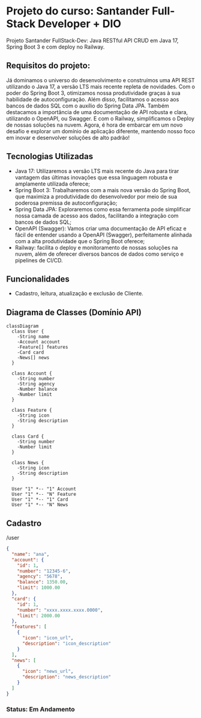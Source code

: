 # Projeto do curso: Santander Full-Stack Developer + DIO
Projeto Santander FullStack-Dev: Java RESTful API CRUD em Java 17, Spring Boot 3 e com deploy no Railway.
## Requisitos do projeto:
Já dominamos o universo do desenvolvimento e construímos uma API REST utilizando o Java 17, a versão LTS mais recente repleta de novidades. Com o poder do Spring Boot 3, otimizamos nossa produtividade graças à sua habilidade de autoconfiguração. Além disso, facilitamos o acesso aos bancos de dados SQL com o auxílio do Spring Data JPA. Também destacamos a importância de uma documentação de API robusta e clara, utilizando o OpenAPI, ou Swagger. E com o Railway, simplificamos o Deploy de nossas soluções na nuvem. Agora, é hora de embarcar em um novo desafio e explorar um domínio de aplicação diferente, mantendo nosso foco em inovar e desenvolver soluções de alto padrão!
## Tecnologias Utilizadas
- Java 17: Utilizaremos a versão LTS mais recente do Java para tirar vantagem das últimas inovações que essa linguagem robusta e amplamente utilizada oferece;  
- Spring Boot 3: Trabalharemos com a mais nova versão do Spring Boot, que maximiza a produtividade do desenvolvedor por meio de sua poderosa premissa de autoconfiguração;  
- Spring Data JPA: Exploraremos como essa ferramenta pode simplificar nossa camada de acesso aos dados, facilitando a integração com bancos de dados SQL;  
- OpenAPI (Swagger): Vamos criar uma documentação de API eficaz e fácil de entender usando a OpenAPI (Swagger), perfeitamente alinhada com a alta produtividade que o Spring Boot oferece;  
- Railway: facilita o deploy e monitoramento de nossas soluções na nuvem, além de oferecer diversos bancos de dados como serviço e pipelines de CI/CD.
## Funcionalidades
- Cadastro, leitura, atualização e exclusão de Cliente.
## Diagrama de Classes (Domínio API)
```mermaid
classDiagram
  class User {
    -String name
    -Account account
    -Feature[] features
    -Card card
    -News[] news
  }

  class Account {
    -String number
    -String agency
    -Number balance
    -Number limit
  }

  class Feature {
    -String icon
    -String description
  }

  class Card {
    -String number
    -Number limit
  }

  class News {
    -String icon
    -String description
  }

  User "1" *-- "1" Account
  User "1" *-- "N" Feature
  User "1" *-- "1" Card
  User "1" *-- "N" News
``` 

## Cadastro
/user
```json
{
  "name": "ana",
  "account": {
    "id": 1,
    "number": "12345-6",
    "agency": "5678",
    "balance": 1350.00,
    "limit": 1000.00
  },
  "card": {
    "id": 1,
    "number": "xxxx.xxxx.xxxx.0000",
    "limit": 2000.00
  },
  "features": [
    {
      "icon": "icon_url",
      "description": "icon_description"
    }
  ],
  "news": [
    {
      "icon": "news_url",
      "description": "news_description"
    }
  ]
}
```
### Status: Em Andamento


